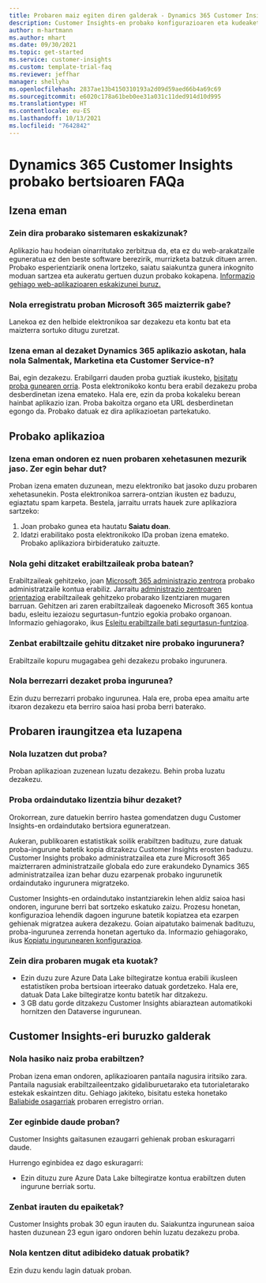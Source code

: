 ```yaml
---
title: Probaren maiz egiten diren galderak - Dynamics 365 Customer Insights
description: Customer Insights-en probako konfigurazioaren eta kudeaketarekin lotutako ohiko galderen irtenbideak. Ikasi plataformaren eta aplikazioen berariazko arazoak konpontzen.
author: m-hartmann
ms.author: mhart
ms.date: 09/30/2021
ms.topic: get-started
ms.service: customer-insights
ms.custom: template-trial-faq
ms.reviewer: jeffhar
manager: shellyha
ms.openlocfilehash: 2837ae13b4150310193a2d09d59aed66b4a69c69
ms.sourcegitcommit: e6020c178a61beb0ee31a031c11ded914d10d995
ms.translationtype: HT
ms.contentlocale: eu-ES
ms.lasthandoff: 10/13/2021
ms.locfileid: "7642842"
---
```

# <a name="dynamics-365-customer-insights-trial-faq"></a>Dynamics 365 Customer Insights probako bertsioaren FAQa

## <a name="sign-up"></a>Izena eman

### <a name="what-are-the-system-requirements-for-the-trial"></a>Zein dira probarako sistemaren eskakizunak?

Aplikazio hau hodeian oinarritutako zerbitzua da, eta ez du web-arakatzaile eguneratua ez den beste software berezirik, murrizketa batzuk dituen arren. Probako esperientziarik onena lortzeko, saiatu saiakuntza gunera inkognito moduan sartzea eta aukeratu gertuen duzun probako kokapena. [Informazio gehiago web-aplikazioaren eskakizunei buruz.](/power-platform/admin/web-application-requirements)

### <a name="how-do-i-sign-up-for-the-trial-without-a-microsoft-365-tenant"></a>Nola erregistratu proban Microsoft 365 maizterrik gabe?

Lanekoa ez den helbide elektronikoa sar dezakezu eta kontu bat eta maizterra sortuko ditugu zuretzat.

### <a name="can-i-sign-up-for-multiple-dynamics-365-apps-such-as-sales-marketing-and-customer-service"></a>Izena eman al dezaket Dynamics 365 aplikazio askotan, hala nola Salmentak, Marketina eta Customer Service-n?

Bai, egin dezakezu. Erabilgarri dauden proba guztiak ikusteko, [bisitatu proba gunearen orria](https://dynamics.microsoft.com/dynamics-365-free-trial). Posta elektronikoko kontu bera erabil dezakezu proba desberdinetan izena emateko. Hala ere, ezin da proba kokaleku berean hainbat aplikazio izan. Proba bakoitza organo eta URL desberdinetan egongo da. Probako datuak ez dira aplikazioetan partekatuko.

## <a name="trial-app"></a>Probako aplikazioa

### <a name="i-didnt-receive-the-trial-details-email-after-signing-up-what-should-i-do"></a>Izena eman ondoren ez nuen probaren xehetasunen mezurik jaso. Zer egin behar dut?

Proban izena ematen duzunean, mezu elektroniko bat jasoko duzu probaren xehetasunekin. Posta elektronikoa sarrera-ontzian ikusten ez baduzu, egiaztatu spam karpeta. Bestela, jarraitu urrats hauek zure aplikaziora sartzeko:

1. Joan probako gunea eta hautatu **Saiatu doan**.
1. Idatzi erabilitako posta elektronikoko IDa proban izena emateko. Probako aplikaziora birbideratuko zaituzte.

### <a name="how-do-i-add-more-users-to-a-trial"></a>Nola gehi ditzaket erabiltzaileak proba batean?

Erabiltzaileak gehitzeko, joan [Microsoft 365 administrazio zentrora](https://admin.microsoft.com) probako administratzaile kontua erabiliz. Jarraitu [administrazio zentroaren orientazioa](/microsoft-365/admin/add-users/add-users) erabiltzaileak gehitzeko probarako lizentziaren mugaren barruan. Gehitzen ari zaren erabiltzaileak dagoeneko Microsoft 365 kontua badu, esleitu iezaiozu segurtasun-funtzio egokia probako organoan. Informazio gehiagorako, ikus [Esleitu erabiltzaile bati segurtasun-funtzioa](/power-platform/admin/create-users-assign-online-security-roles#assign-a-security-role-to-a-user).

### <a name="how-many-users-can-i-add-to-my-trial-environment"></a>Zenbat erabiltzaile gehitu ditzaket nire probako ingurunera?

Erabiltzaile kopuru mugagabea gehi dezakezu probako ingurunera.

### <a name="how-do-i-reset-the-trial-environment"></a>Nola berrezarri dezaket proba ingurunea?

Ezin duzu berrezarri probako ingurunea. Hala ere, proba epea amaitu arte itxaron dezakezu eta berriro saioa hasi proba berri baterako.

## <a name="trial-expiration-and-extension"></a>Probaren iraungitzea eta luzapena

### <a name="how-do-i-extend-the-trial"></a>Nola luzatzen dut proba?

Proban aplikazioan zuzenean luzatu dezakezu. Behin proba luzatu dezakezu.

### <a name="can-i-convert-the-trial-to-a-paid-license"></a>Proba ordaindutako lizentzia bihur dezaket?

Orokorrean, zure datuekin berriro hastea gomendatzen dugu Customer Insights-en ordaindutako bertsiora eguneratzean. 

Aukeran, publikoaren estatistikak soilik erabiltzen badituzu, zure datuak proba-ingurune batetik kopia ditzakezu Customer Insights erosten baduzu. Customer Insights probako administratzailea eta zure Microsoft 365 maizterraren administratzaile globala edo zure erakundeko Dynamics 365 administratzailea izan behar duzu ezarpenak probako ingurunetik ordaindutako ingurunera migratzeko. 

Customer Insights-en ordaindutako instantziarekin lehen aldiz saioa hasi ondoren, ingurune berri bat sortzeko eskatuko zaizu. Prozesu honetan, konfigurazioa lehendik dagoen ingurune batetik kopiatzea eta ezarpen gehienak migratzea aukera dezakezu. Goian aipatutako baimenak badituzu, proba-ingurunea zerrenda honetan agertuko da. Informazio gehiagorako, ikus [Kopiatu ingurunearen konfigurazioa](audience-insights/manage-environments.md#copy-the-environment-configuration).

### <a name="what-are-the-trial-limits-and-quotas"></a>Zein dira probaren mugak eta kuotak?

- Ezin duzu zure Azure Data Lake biltegiratze kontua erabili ikusleen estatistiken proba bertsioan irteerako datuak gordetzeko. Hala ere, datuak Data Lake biltegiratze kontu batetik har ditzakezu.
- 3 GB datu gorde ditzakezu Customer Insights abiaraztean automatikoki hornitzen den Dataverse ingurunean.

## <a name="customer-insights-specific-questions"></a>Customer Insights-eri buruzko galderak

### <a name="how-do-i-start-using-the-trial"></a>Nola hasiko naiz proba erabiltzen?

Proban izena eman ondoren, aplikazioaren pantaila nagusira iritsiko zara. Pantaila nagusiak erabiltzaileentzako gidaliburuetarako eta tutorialetarako estekak eskaintzen ditu. Gehiago jakiteko, bisitatu esteka honetako [Baliabide osagarriak](trial-signup.md#additional-resources) probaren erregistro orrian.

### <a name="what-features-are-available-in-the-trial"></a>Zer eginbide daude proban?

Customer Insights gaitasunen ezaugarri gehienak proban eskuragarri daude.

Hurrengo eginbidea ez dago eskuragarri: 
- Ezin dituzu zure Azure Data Lake biltegiratze kontua erabiltzen duten ingurune berriak sortu.

### <a name="how-long-does-the-trial-last"></a>Zenbat irauten du epaiketak?

Customer Insights probak 30 egun irauten du. Saiakuntza ingurunean saioa hasten duzunean 23 egun igaro ondoren behin luzatu dezakezu proba.

### <a name="how-do-i-remove-sample-data-from-the-trial"></a>Nola kentzen ditut adibideko datuak probatik?

Ezin duzu kendu lagin datuak proban.
